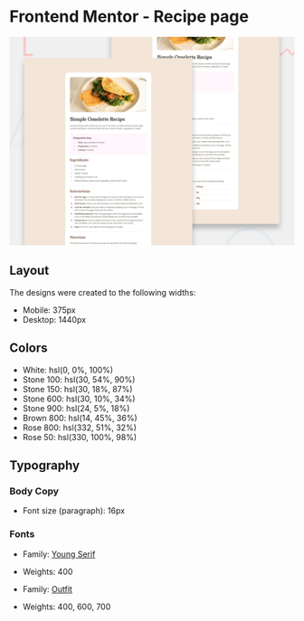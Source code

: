 # Frontend Mentor - Recipe page
![Desgn preview for Recipe page](./preview.jpg)
## Layout

The designs were created to the following widths:

+ Mobile: 375px  
+ Desktop: 1440px  

## Colors

+ White: hsl(0, 0%, 100%)  
+ Stone 100: hsl(30, 54%, 90%)  
+ Stone 150: hsl(30, 18%, 87%)  
+ Stone 600: hsl(30, 10%, 34%)  
+ Stone 900: hsl(24, 5%, 18%)  
+ Brown 800: hsl(14, 45%, 36%)  
+ Rose 800: hsl(332, 51%, 32%)  
+ Rose 50: hsl(330, 100%, 98%)  

## Typography

### Body Copy

+ Font size (paragraph): 16px

### Fonts

+ Family: [Young Serif](https://fonts.google.com/specimen/Young+Serif)
+ Weights: 400

+ Family: [Outfit](https://fonts.google.com/specimen/Outfit)
+ Weights: 400, 600, 700

